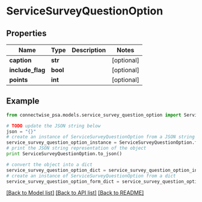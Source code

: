 # ServiceSurveyQuestionOption


## Properties
Name | Type | Description | Notes
------------ | ------------- | ------------- | -------------
**caption** | **str** |  | [optional] 
**include_flag** | **bool** |  | [optional] 
**points** | **int** |  | [optional] 

## Example

```python
from connectwise_psa.models.service_survey_question_option import ServiceSurveyQuestionOption

# TODO update the JSON string below
json = "{}"
# create an instance of ServiceSurveyQuestionOption from a JSON string
service_survey_question_option_instance = ServiceSurveyQuestionOption.from_json(json)
# print the JSON string representation of the object
print ServiceSurveyQuestionOption.to_json()

# convert the object into a dict
service_survey_question_option_dict = service_survey_question_option_instance.to_dict()
# create an instance of ServiceSurveyQuestionOption from a dict
service_survey_question_option_form_dict = service_survey_question_option.from_dict(service_survey_question_option_dict)
```
[[Back to Model list]](../README.md#documentation-for-models) [[Back to API list]](../README.md#documentation-for-api-endpoints) [[Back to README]](../README.md)


